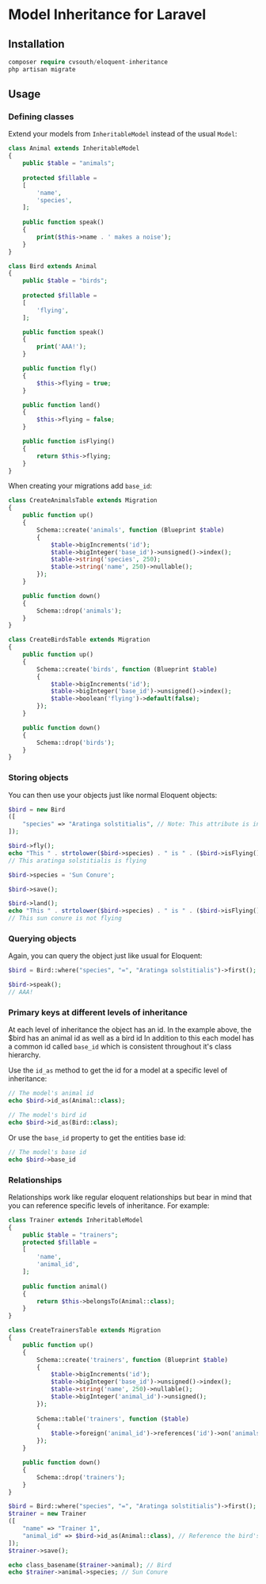 # Model Inheritance for Laravel

## Installation

```php
composer require cvsouth/eloquent-inheritance
php artisan migrate
```

## Usage

### Defining classes

Extend your models from `InheritableModel` instead of the usual `Model`:

```php
class Animal extends InheritableModel
{
    public $table = "animals";
    
    protected $fillable =
    [
        'name',
        'species',
    ];
    
    public function speak()
    {
        print($this->name . ' makes a noise');
    }
}
```

```php
class Bird extends Animal
{
    public $table = "birds";
    
    protected $fillable =
    [
        'flying',
    ];

    public function speak()
    {
        print('AAA!');
    }

    public function fly()
    {
        $this->flying = true;
    }

    public function land()
    {
        $this->flying = false;
    }

    public function isFlying()
    {
        return $this->flying;
    }
}
```

When creating your migrations add `base_id`:

```php
class CreateAnimalsTable extends Migration
{
    public function up()
    {
        Schema::create('animals', function (Blueprint $table)
        {
            $table->bigIncrements('id');
            $table->bigInteger('base_id')->unsigned()->index();
            $table->string('species', 250);
            $table->string('name', 250)->nullable();
        });
    }

    public function down()
    {
        Schema::drop('animals');
    }
}
```

```php
class CreateBirdsTable extends Migration
{
    public function up()
    {
        Schema::create('birds', function (Blueprint $table)
        {
            $table->bigIncrements('id');
            $table->bigInteger('base_id')->unsigned()->index();
            $table->boolean('flying')->default(false);
        });
    }

    public function down()
    {
        Schema::drop('birds');
    }
}
```

### Storing objects

You can then use your objects just like normal Eloquent objects:

```php
$bird = new Bird
([
    "species" => "Aratinga solstitialis", // Note: This attribute is inherited from Animal
]);

$bird->fly();
echo "This " . strtolower($bird->species) . " is " . ($bird->isFlying() ? "" : "not ") . "flying" . '<br/>';
// This aratinga solstitialis is flying

$bird->species = 'Sun Conure';

$bird->save();

$bird->land();
echo "This " . strtolower($bird->species) . " is " . ($bird->isFlying() ? "" : "not ") . "flying" . '<br/>';
// This sun conure is not flying
```

### Querying objects

Again, you can query the object just like usual for Eloquent:

```php
$bird = Bird::where("species", "=", "Aratinga solstitialis")->first();

$bird->speak();
// AAA!
```

### Primary keys at different levels of inheritance

At each level of inheritance the object has an id. In the example above, the $bird has an animal id as well as a bird id In addition to this each model has a common id called `base_id` which is consistent throughout it's class hierarchy.

Use the `id_as` method to get the id for a model at a specific level of inheritance:

```php
// The model's animal id
echo $bird->id_as(Animal::class);

// The model's bird id
echo $bird->id_as(Bird::class);
```

Or use the `base_id` property to get the entities base id:

```php
// The model's base id
echo $bird->base_id
```

### Relationships

Relationships work like regular eloquent relationships but bear in mind that you can reference specific levels of inheritance. For example:

```php
class Trainer extends InheritableModel
{
    public $table = "trainers";
    protected $fillable =
    [
        'name',
        'animal_id',
    ];
    
    public function animal()
    {
        return $this->belongsTo(Animal::class);
    }
}
```

```php
class CreateTrainersTable extends Migration
{
    public function up()
    {
        Schema::create('trainers', function (Blueprint $table)
        {
            $table->bigIncrements('id');
            $table->bigInteger('base_id')->unsigned()->index();
            $table->string('name', 250)->nullable();
            $table->bigInteger('animal_id')->unsigned();
        });
        
        Schema::table('trainers', function ($table)
        {
            $table->foreign('animal_id')->references('id')->on('animals')->onDelete('cascade');
        });
    }

    public function down()
    {
        Schema::drop('trainers');
    }
}
```

```php
$bird = Bird::where("species", "=", "Aratinga solstitialis")->first();
$trainer = new Trainer
([
    "name" => "Trainer 1",
    "animal_id" => $bird->id_as(Animal::class), // Reference the bird's Animal ID
]);
$trainer->save();

echo class_basename($trainer->animal); // Bird
echo $trainer->animal->species; // Sun Conure
```
